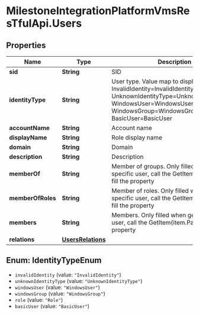 # MilestoneIntegrationPlatformVmsResTfulApi.Users

## Properties
Name | Type | Description | Notes
------------ | ------------- | ------------- | -------------
**sid** | **String** | SID | [optional] 
**identityType** | **String** | User type. Value map to display names:  InvalidIdentity&#x3D;InvalidIdentity   UnknownIdentityType&#x3D;UnknownIdentityType   WindowsUser&#x3D;WindowsUser   WindowsGroup&#x3D;WindowsGroup   Role&#x3D;Role   BasicUser&#x3D;BasicUser    | [optional] 
**accountName** | **String** | Account name | [optional] 
**displayName** | **String** | Role display name | [optional] 
**domain** | **String** | Domain | [optional] 
**description** | **String** | Description | [optional] 
**memberOf** | **String** | Member of groups. Only filled when getting specific user, call the GetItem(item.Path) to fill the property | [optional] 
**memberOfRoles** | **String** | Member of roles. Only filled when getting specific user, call the GetItem(item.Path) to fill the property | [optional] 
**members** | **String** | Members. Only filled when getting specific user, call the GetItem(item.Path) to fill the property | [optional] 
**relations** | [**UsersRelations**](UsersRelations.md) |  | [optional] 

<a name="IdentityTypeEnum"></a>
## Enum: IdentityTypeEnum

* `invalidIdentity` (value: `"InvalidIdentity"`)
* `unknownIdentityType` (value: `"UnknownIdentityType"`)
* `windowsUser` (value: `"WindowsUser"`)
* `windowsGroup` (value: `"WindowsGroup"`)
* `role` (value: `"Role"`)
* `basicUser` (value: `"BasicUser"`)

